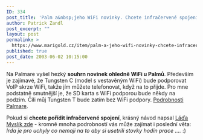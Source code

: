 ```yaml
---
ID: 334
post_title: 'Palm a&nbsp;jeho WiFi novinky. Chcete infračervené spojení?'
author: Patrick Zandl
post_excerpt: ""
layout: post
permalink: >
  https://www.marigold.cz/item/palm-a-jeho-wifi-novinky-chcete-infracervene-spojeni
published: true
post_date: 2003-06-02 10:15:00
---
```

<P>Na Palmare vyšel hezký <STRONG>souhrn novinek ohledně WiFi u Palmů</STRONG>. Především je zajímavé, že Tungsten C (model s vestavěným WiFi) bude podporovat VoIP skrze WiFi, takže jím můžete telefonovat, když na to přijde. Pro mne podstatně smutnější je, že SD karta s WiFi podporou bude někdy na podzim. Čili můj Tungsten T bude zatím bez WiFi podpory. <A href="http://www.palmare.cz/PalmOS/PalmOS_Kancelar/palmos_voip030602.html" target=_blank>Podrobnosti Palmare</A>.</P>
<P>Pokud si <STRONG>chcete pořídit infračervené spojení</STRONG>, krásný návod napsal <A href="http://aldebaran.feld.cvut.cz/~xmyslik/ir2/__postup.html" target=_blank>Láďa Myslík zde</A> - kromně mnoha podrobností vás může zajímat i poslední věta: <EM>Irda je pro uchyly co nemaji na to aby si usetrili stovky hodin prace ....</EM> :)<BR></P>